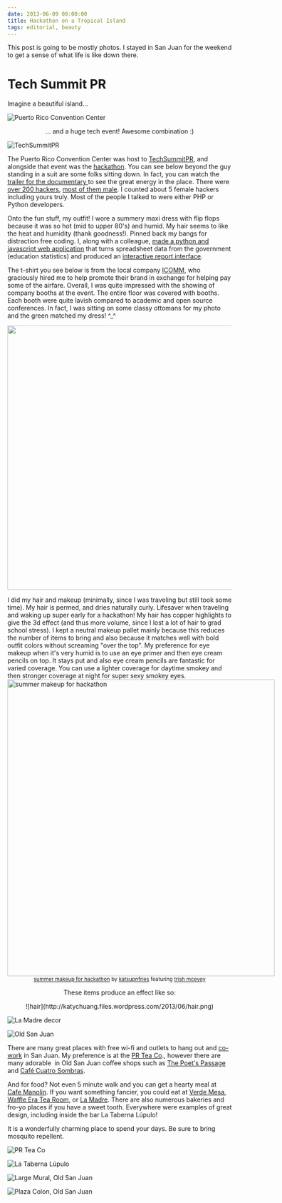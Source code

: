 ```yaml
---
date: 2013-06-09 00:00:00
title: Hackathon on a Tropical Island
tags: editorial, beauty
---
```

This post is going to be mostly photos. I stayed in San Juan for the weekend to get a sense of what life is like down there.
<h1>Tech Summit PR</h1>
Imagine a beautiful island...

![Puerto Rico Convention Center](https://lh4.googleusercontent.com/-2aHtK5JQR8E/UbEi6D5HKYI/AAAAAAAAI3o/zt2qKXhGSPk/w737-h285-no/13+-+1)

<p style="text-align:center;">... and a huge tech event! Awesome combination :)

![TechSummitPR](https://lh3.googleusercontent.com/-3XntJuAuN7g/UbHtCgpH_8I/AAAAAAAAI4Y/e6ijYn9Fgho/s592-no/13+-+2)

The Puerto Rico Convention Center was host to <a href="http://techsummitpr.com">TechSummitPR</a>, and alongside that event was the <a href="https://www.hackerleague.org/hackathons/puerto-rico-tech-summit-hackathon">hackathon</a>. You can see below beyond the guy standing in a suit are some folks sitting down. In fact, you can watch the<a href="http://vimeo.com/68416577"> trailer for the documentary </a>to see the great energy in the place. There were <a href="https://www.hackerleague.org/hackathons/puerto-rico-tech-summit-hackathon-code-for-puerto-rico/participations">over 200 hackers</a>, <a href="http://instagram.com/p/aQqp55QG6U/">most of them male</a>. I counted about 5 female hackers including yours truly. Most of the people I talked to were either PHP or Python developers.

Onto the fun stuff, my outfit! I wore a summery maxi dress with flip flops because it was so hot (mid to upper 80's) and humid. My hair seems to like the heat and humidity (thank goodness!). Pinned back my bangs for distraction free coding. I, along with a colleague, <a href="http://www.github.com/katychuang/techsummitpr">made a python and javascript web application</a> that turns spreadsheet data from the government (education statistics) and produced an <a href="http://puertorico.herokuapp.com">interactive report interface</a>.
<p style="text-align:left;">The t-shirt you see below is from the local company <a href="http://icommpr.com/">ICOMM</a>, who graciously hired me to help promote their brand in exchange for helping pay some of the airfare.
Overall, I was quite impressed with the showing of company booths at the event. The entire floor was covered with booths. Each booth were quite lavish compared to academic and open source conferences. In fact, I was sitting on some classy ottomans for my photo and the green matched my dress! ^_^</p>
<p style="text-align:center;"><img class="aligncenter" alt="" src="https://lh6.googleusercontent.com/-S7NKn8RaUeI/UbPs-qJSv5I/AAAAAAAAJEo/qf4LHyAghz8/s592-no/B56A94DC-0F05-4B6B-BE94-7FBB57D74AF2.JPG" width="592" height="592" /></p>
I did my hair and makeup (minimally, since I was traveling but still took some time). My hair is permed, and dries naturally curly. Lifesaver when traveling and waking up super early for a hackathon! My hair has copper highlights to give the 3d effect (and thus more volume, since I lost a lot of hair to grad school stress). I kept a neutral makeup pallet mainly because this reduces the number of items to bring and also because it matches well with bold outfit colors without screaming "over the top". My preference for eye makeup when it's very humid is to use an eye primer and then eye cream pencils on top. It stays put and also eye cream pencils are fantastic for varied coverage. You can use a lighter coverage for daytime smokey and then stronger coverage at night for super sexy smokey eyes.
<div style="width:600px;margin:0 auto;">
<div style="position:relative;"><a href="http://www.polyvore.com/summer_makeup_for_hackathon/set?.embedder=1572909&amp;.svc=copypaste&amp;id=86258864" target="_blank"><img title="summer makeup for hackathon" alt="summer makeup for hackathon" src="http://cfc.polyvoreimg.com/cgi/img-set/.sig/xftICMTiKRP8Q52nHxzg/cid/86258864/id/vrS6liD8T5uTsuaRY5fZtA/size/c600x665.jpg" width="600" height="665" border="0" /></a></div>
</div>
<div style="text-align:center;"><small><a href="http://www.polyvore.com/summer_makeup_for_hackathon/set?.embedder=1572909&amp;.svc=copypaste&amp;id=86258864" target="_blank">summer makeup for hackathon</a> by <a href="http://katsupnfries.polyvore.com/?.embedder=1572909&amp;.svc=copypaste" target="_blank">katsupnfries</a> featuring <a href="http://www.polyvore.com/trish_mcevoy/shop?brand=Trish+McEvoy" target="_blank">trish mcevoy</a></small></div>
<p style="text-align:center;">These items produce an effect like so:</p>
<p style="text-align:center;">
![hair](http://katychuang.files.wordpress.com/2013/06/hair.png)
</p>


![La Madre decor](http://farm6.staticflickr.com/5452/9059092032_17e1c376a4_b.jpg)

![Old San Juan](http://l4.yimg.com/sm/5466/9059090386_ec714f7cdc_b.jpg)

<p style="text-align:left;">There are many great places with free wi-fi and outlets to hang out and <a href="https://plus.google.com/108870060325793264627/posts/VS8NY9HPyHQ">co-work</a> in San Juan. My preference is at the <a href="http://www.yelp.com/biz/pr-tea-co-san-juan">PR Tea Co</a>., however there are many adorable  in Old San Juan coffee shops such as <a href="http://www.yelp.com/biz/the-poets-passage-san-juan">The Poet's Passage</a> and <a href="http://www.yelp.com/biz/caf%C3%A9-cuatro-sombras-san-juan-3">Café Cuatro Sombras</a>.</p>

And for food? Not even 5 minute walk and you can get a hearty meal at <a href="http://www.yelp.com/biz/cafe-manolin-old-san-juan-san-juan">Cafe Manolin</a>. If you want something fancier, you could eat at <a href="http://www.yelp.com/biz/verde-mesa-viejo-san-juan">Verde Mesa</a>, <a href="http://www.yelp.com/biz/waffle-era-san-juan">Waffle Era Tea Room</a>, or <a href="http://www.yelp.com/biz/la-madre-san-juan">La Madre</a>. There are also numerous bakeries and fro-yo places if you have a sweet tooth. Everywhere were examples of great design, including inside the bar La Taberna Lúpulo!

It is a wonderfully charming place to spend your days. Be sure to bring mosquito repellent.

![PR Tea Co](http://l6.yimg.com/so/7416/9059091694_4509f87cc6.jpg)

![La Taberna Lúpulo](https://lh6.googleusercontent.com/-J85CXc0_BfM/UbP0c9ymbPI/AAAAAAAAJSw/kqHPurfylnU/s698-no/796EC541-C365-424F-96EF-3487A0322ACD.JPG)

![Large Mural, Old San Juan](https://lh3.googleusercontent.com/-_cO7rrhdU80/UbP0c_H_TfI/AAAAAAAAJSw/2oC6zGUPgBo/s698-no/BCB25C39-0569-4B87-93AD-1FA4691B4F29.JPG)

![Plaza Colon, Old San Juan](https://lh3.googleusercontent.com/-Rk2gp3KbHxc/UbP0c4pZ_jI/AAAAAAAAJSw/ojNDnF11HMA/s698-no/C0A7AD2A-0EE3-4226-8A76-8C1288B0669D.JPG)
